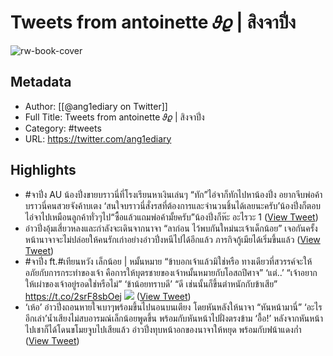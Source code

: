 # Tweets from antoinette 𝜗𝜚 | สิงจาปิ่ง

![rw-book-cover](https://pbs.twimg.com/profile_images/1910329072271740928/HFn0VeLy.jpg)

## Metadata
- Author: [[@ang1ediary on Twitter]]
- Full Title: Tweets from antoinette 𝜗𝜚 | สิงจาปิ่ง
- Category: #tweets
- URL: https://twitter.com/ang1ediary

## Highlights
- #จาปิ่ง AU น้องปิ่งขายบราวนี่ที่โรงเรียนหาเงินเล่นๆ
  “ทัก”ไอ่จาก็ทักไปหาน้องปิ่ง อยากจีบพ่อค้าบราวนี่คนสวยจังค้าบเตง
  ‘สนใจบราวนี่สั่งรสที่ต้องการและจำนวนชิ้นได้เลยนะครับ’น้องปิ่งก็ตอบไอ่จาไปเหมือนลูกค้าทั่วๆไป“ซื้อแล้วแถมพ่อค้ามั้ยครับ”น้องปิ่งก็ห๊ะ อะไรวะ 1 ([View Tweet](https://twitter.com/ang1ediary/status/1908190260242288942))
- อ๋าวปิ่งอุ้มเสี่ยวหลงและกำลังจะเดินจากนาจา
  “ลาก่อน ไว้พบกันใหม่นะเจ้าเด็กน้อย”
  เจอกันครั้งหน้านาจาจะไม่ปล่อยให้คนรักเก่าอย่างอ๋าวปิ่งหนีไปได้อีกแล้ว ภารกิจกู้เมียได้เริ่มขึ้นแล้ว ([View Tweet](https://twitter.com/ang1ediary/status/1907700069559841187))
- #จาปิ่ง ft.#เทียนหวัง เล็กน้อย | หมั้นหมาย
  “ข้าบอกเจ้าแล้วมิใช่หรือ ทางเดียวที่สวรรค์จะให้อภัยกับการกระทำของเจ้า คือการให้บุตรชายของเจ้าหมั้นหมายกับโอสถปีศาจ”
  ‘แต่..’
  “เจ้าอยากให้เผ่าของเจ้าอยู่รอดใช่หรือไม่”
  ‘ข้าน้อยทราบดี’
  “ดี เช่นนั้นก็ขึ้นตำหนักกับข้าเสีย” https://t.co/2srF8sbOej
  ![](https://pbs.twimg.com/media/GohLYYQXoAAxQ9F.jpg) ([View Tweet](https://twitter.com/ang1ediary/status/1911860932902588485))
- ‘เห้อ’ อ๋าวปิ่งถอนหายใจเบาๆพร้อมขึ้นไปนอนบนเตียง โดยหันหลังให้นาจา
  “หันหน้ามานี่”
  ‘อะไรอีกเล่า’น้ำเสียงไม่สบอารมณ์เล็กน้อยพูดขึ้น พร้อมกับหันหน้าไปฝั่งตรงข้าม
  ‘อื้อ!’ หลังจากหันหน้าไปเชาก็ได้โดนขโมยจูบไปเสียแล้ว อ๋าวปิ่งทุบหน้าอกของนาจาให้หยุด พร้อมกับฟน้าแดงก่ำ ([View Tweet](https://twitter.com/ang1ediary/status/1911982286607880285))
